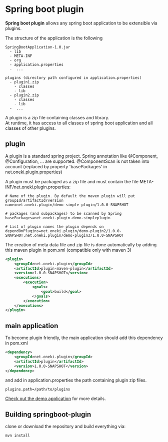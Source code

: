 # Spring boot plugin

**Spring boot plugin** allows any spring boot application to be extensible via plugins.

The structure of the application is the following
```
SpringBootApplication-1.0.jar
  - lib
  - META-INF
  - org
  - application.properties
  -  ...

plugins (directory path configured in application.properties)
  - plugin1.zip
    - classes
    - lib
  - plugin2.zip
    - classes
    - lib
  -  ...
```

A plugin is a zip file containing classes and library.  
At runtime, it has access to all classes of spring boot application and all classes of other plugins.

## plugin
A plugin is a standard spring project. Spring annotation like @Component, @Configuration, ... are supported. @ComponentScan is not taken into account (replaced by property 'basePackages' in net.oneki.plugin.properties) 

A plugin must be packaged as a zip file and must contain the file META-INF/net.oneki.plugin.properties:
```properties
# Name of the plugin. By default the maven plugin will put groupId/artifactId/version
name=net.oneki.plugin/demo-simple-plugin/1.0.0-SNAPSHOT

# packages (and subpackages) to be scanned by Spring
basePackages=net.oneki.plugin.demo.simpleplugin

# List of plugin names the plugin depends on
dependOnPlugins=net.oneki.plugin/demo-plugin2/1.0.0-SNAPSHOT,net.oneki.plugin/demo-plugin3/1.0.0-SNAPSHOT
```
The creation of meta data file and zip file is done automatically by adding this maven plugin in pom.xml (compatible only with maven 3)
```xml
<plugin>
	<groupId>net.oneki.plugin</groupId>
	<artifactId>plugin-maven-plugin</artifactId>
	<version>1.0.0-SNAPSHOT</version>
	<executions>
		<execution>
			<goals>
				<goal>build</goal>
			</goals>
		</execution>
	</executions>
</plugin>
```

## main application
To become plugin friendly, the main application should add this dependency in pom.xml
```xml
<dependency>
	<groupId>net.oneki.plugin</groupId>
	<artifactId>plugin</artifactId>
	<version>1.0.0-SNAPSHOT</version>
</dependency>
```
and add in application.properties the path containing plugin zip files.
```properties
plugins.path=/path/to/plugins
```

[Check out the demo application](demo-plugin) for more details.

## Building springboot-plugin
clone or download the repository and build everything via: 
```
mvn install
```